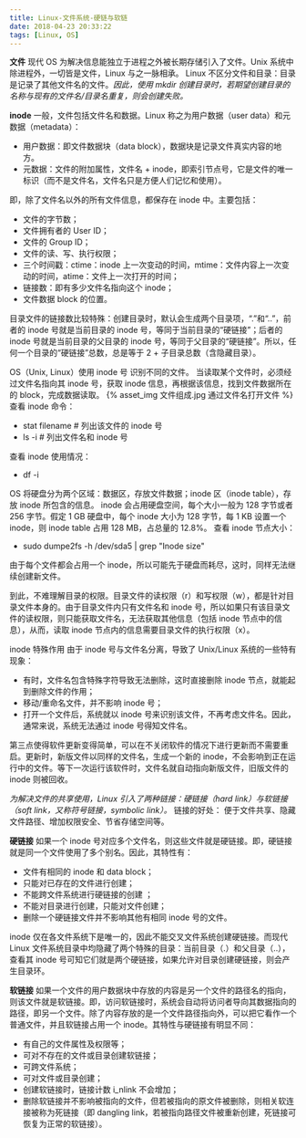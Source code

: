 ```yaml
---
title: Linux-文件系统-硬链与软链
date: 2018-04-23 20:33:22
tags: [Linux, OS]
---
```

**文件**
现代 OS 为解决信息能独立于进程之外被长期存储引入了文件。Unix 系统中除进程外，一切皆是文件，Linux 与之一脉相承。
Linux 不区分文件和目录：目录是记录了其他文件名的文件。_因此，使用 mkdir 创建目录时，若期望创建目录的名称与现有的文件名/目录名重复，则会创建失败。_

**inode**
一般，文件包括文件名和数据。Linux 称之为用户数据（user data）和元数据（metadata）：
* 用户数据：即文件数据块（data block），数据块是记录文件真实内容的地方。
* 元数据：文件的附加属性，文件名 + inode，即索引节点号，它是文件的唯一标识（而不是文件名，文件名只是方便人们记忆和使用）。

即，除了文件名以外的所有文件信息，都保存在 inode 中。主要包括：
* 文件的字节数；
* 文件拥有者的 User ID；
* 文件的 Group ID；
* 文件的读、写、执行权限；
* 三个时间戳：ctime：inode 上一次变动的时间，mtime：文件内容上一次变动的时间，atime：文件上一次打开的时间；
* 链接数：即有多少文件名指向这个 inode；
* 文件数据 block 的位置。

目录文件的链接数比较特殊：创建目录时，默认会生成两个目录项，“.”和“..”，前者的 inode 号就是当前目录的 inode 号，等同于当前目录的“硬链接”；后者的 inode 号就是当前目录的父目录的 inode 号，等同于父目录的“硬链接”。所以，任何一个目录的“硬链接”总数，总是等于 2 + 子目录总数（含隐藏目录）。

OS（Unix, Linux）使用 inode 号 识别不同的文件。
当读取某个文件时，必须经过文件名指向其 inode 号，获取 inode 信息，再根据该信息，找到文件数据所在的 block，完成数据读取。
{% asset_img 文件组成.jpg 通过文件名打开文件 %}
查看 inode 命令：
* stat filename  # 列出该文件的 inode 号
* ls -i  # 列出文件名和 inode 号

查看 inode 使用情况：
* df -i

OS 将硬盘分为两个区域：数据区，存放文件数据；inode 区（inode table），存放 inode 所包含的信息。
inode 会占用硬盘空间，每个大小一般为 128 字节或者 256 字节。假定 1 GB 硬盘中，每个 inode 大小为 128 字节，每 1 KB 设置一个 inode，则 inode table 占用 128 MB，占总量的 12.8%。
查看 inode 节点大小：
* sudo dumpe2fs -h /dev/sda5 | grep "Inode size"

由于每个文件都会占用一个 inode，所以可能先于硬盘而耗尽，这时，同样无法继续创建新文件。

到此，不难理解目录的权限。目录文件的读权限（r）和写权限（w），都是针对目录文件本身的。由于目录文件内只有文件名和 inode 号，所以如果只有该目录文件的读权限，则只能获取文件名，无法获取其他信息（包括 inode 节点中的信息），从而，读取 inode 节点内的信息需要目录文件的执行权限（x）。

inode 特殊作用
由于 inode 号与文件名分离，导致了 Unix/Linux 系统的一些特有现象：
* 有时，文件名包含特殊字符导致无法删除，这时直接删除 inode 节点，就能起到删除文件的作用；
* 移动/重命名文件，并不影响 inode 号；
* 打开一个文件后，系统就以 inode 号来识别该文件，不再考虑文件名。因此，通常来说，系统无法通过 inode 号得知文件名。

第三点使得软件更新变得简单，可以在不关闭软件的情况下进行更新而不需要重启。更新时，新版文件以同样的文件名，生成一个新的 inode，不会影响到正在运行中的文件。等下一次运行该软件时，文件名就自动指向新版文件，旧版文件的 inode 则被回收。

_为解决文件的共享使用，Linux 引入了两种链接：硬链接（hard link）与软链接（soft link，又称符号链接，symbolic link）。_
链接的好处：
便于文件共享、隐藏文件路径、增加权限安全、节省存储空间等。

**硬链接**
如果一个 inode 号对应多个文件名，则这些文件就是硬链接。即，硬链接就是同一个文件使用了多个别名。因此，其特性有：
* 文件有相同的 inode 和 data block；
* 只能对已存在的文件进行创建；
* 不能跨文件系统进行硬链接的创建 ；
* 不能对目录进行创建，只能对文件创建；
* 删除一个硬链接文件并不影响其他有相同 inode 号的文件。

inode 仅在各文件系统下是唯一的，因此不能交叉文件系统创建硬链接。而现代 Linux 文件系统目录中均隐藏了两个特殊的目录：当前目录（.）和父目录（..），查看其 inode 号可知它们就是两个硬链接，如果允许对目录创建硬链接，则会产生目录环。

**软链接**
如果一个文件的用户数据块中存放的内容是另一个文件的路径名的指向，则该文件就是软链接。即，访问软链接时，系统会自动将访问者导向其数据指向的路径，即另一个文件。除了内容存放的是一个文件路径指向外，可以把它看作一个普通文件，并且软链接占用一个 inode。其特性与硬链接有明显不同：
* 有自己的文件属性及权限等；
* 可对不存在的文件或目录创建软链接；
* 可跨文件系统；
* 可对文件或目录创建；
* 创建软链接时，链接计数 i_nlink 不会增加；
* 删除软链接并不影响被指向的文件，但若被指向的原文件被删除，则相关软连接被称为死链接（即 dangling link，若被指向路径文件被重新创建，死链接可恢复为正常的软链接）。
